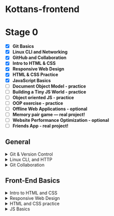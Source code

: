 # Kottans-frontend

# Stage 0

-   [x] **Git Basics**
-   [x] **Linux CLI and Networking**
-   [x] **GitHub and Collaboration**
-   [x] **Intro to HTML & CSS**
-   [x] **Responsive Web Design**
-   [x] **HTML & CSS Practice**
-   [x] **JavaScript Basics**
-   [ ] **Document Object Model - practice**
-   [ ] **Building a Tiny JS World - practice**
-   [ ] **Object oriented JS - practice**
-   [ ] **OOP exercise - practice**
-   [ ] **Offline Web Applications - optional**
-   [ ] **Memory pair game — real project!**
-   [ ] **Website Performance Optimization - optional**
-   [ ] **Friends App - real project!**

## General

<details>
 <summary> Git & Version Control</summary>

> I learned a lot of new git commands :

`git rebase`
`git cherry-pick`
`git revert`
`git reset`

> Others I knew and used before.

</details>

<details>
<summary> Linux CLI, and HTTP</summary>

![screenshot_1](./task_linux_cli/quize_1.png)
![screenshot_2](./task_linux_cli/quize_2.png)
![screenshot_3](./task_linux_cli/quiz_4.png)
![screenshot_4](./task_linux_cli/quiz_4.png)

> I learned a lot of new commands to Linux, and also interesting information about HTTP

</details>

<details>
<summary>Git Collaboration</summary>

![git-task](./task_git_collaboration/Screenshot_2.png)
![repo-task](./task_git_collaboration/Screenshot_4.png)

> Lots of new information about git control

</details>

## Front-End Basics

<details>

<summary>Intro to HTML and CSS</summary>

![intro_html](./task_html_css_intro/intro_html5_week-1.png)
![intro_css](./task_html_css_intro/intro_css3_week-2.png)
![codecademy_html+css](./task_html_css_intro/codecademy_html-css.png)

> Interesting course at codecademy, many useful exercises. I refreshed my memory.

</details>

<details>
<summary>Responsive Web Design</summary>

![flexbox-froggy](./task_responsive_web_design/Screenshot_3.png)
![grid-garden](./task_responsive_web_design/grid-garden.png)

> I learned new information about grid layout,
> it was difficult to understand the new layout technology.
> I hope that knowledge about grids will help me in the future.

</details>

<details>

<summary>HTML and CSS practice</summary>

[Demo](https://andreymashko7.github.io/hooli-style-popup/)

> Interesting information on checkbox design and hiding

</details>

<details>

<summary>JS Basics</summary>

![basic-js](./task_js_basics/Basic-javascript.png)

> good memory training

![basic-data-structure](./task_js_basics/Basic-Data-Structures.png)

![basic-algorithm](./task_js_basics/Basic-Algorithm-Scripting.png)

![algorithm-scripting](./task_js_basics/algorithm-script-challenges.png)

> difficult exercises, some problems with regex

![functional-programming](./task_js_basics/functional-programming.png)

![ES6](./task_js_basics/ES6.png)

</details>
